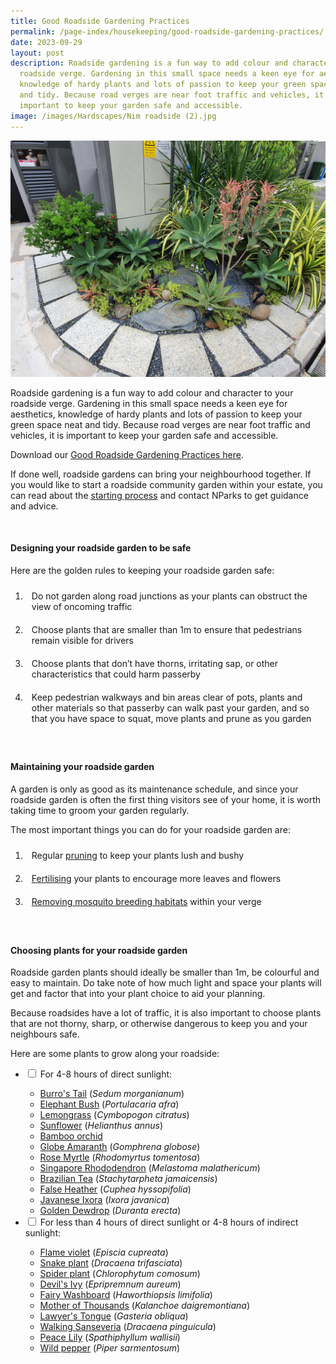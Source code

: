 ```yaml
---
title: Good Roadside Gardening Practices
permalink: /page-index/housekeeping/good-roadside-gardening-practices/
date: 2023-09-29
layout: post
description: Roadside gardening is a fun way to add colour and character to your
  roadside verge. Gardening in this small space needs a keen eye for aesthetics,
  knowledge of hardy plants and lots of passion to keep your green space neat
  and tidy. Because road verges are near foot traffic and vehicles, it is
  important to keep your garden safe and accessible.
image: /images/Hardscapes/Nim roadside (2).jpg
---
```

<style>
	ol li {
	 padding: 10px;
	}
</style>

<section>
	<img title="A roadside garden in a private estate. Photo by Jacqueline Chua." src="/images/Hardscapes/Nim%20roadside%20(2).jpg">
	<p>Roadside gardening is a fun way to add colour and character to your roadside verge. Gardening in this small space needs a keen eye for aesthetics, knowledge of hardy plants and lots of passion to keep your green space neat and tidy. Because road verges are near foot traffic and vehicles, it is important to keep your garden safe and accessible.</p>
<p>Download our <a href="/files/good%20roadside%20gardening%20practices.pdf">Good Roadside Gardening Practices here</a>.</p>
	<p>If done well, roadside gardens can bring your neighbourhood together. If you would like to start a roadside community garden within your estate, you can read about the <a href="/get-involved/community-gardens/#accordion3">starting process</a> and contact NParks to get guidance and advice.</p>
	<br>
</section>

<section>
	<h4>Designing your roadside garden to be safe</h4>
	<p>Here are the golden rules to keeping your roadside garden safe:</p>
	<ol>
		<li>Do not garden along road junctions as your plants can obstruct the view of oncoming traffic</li>
		<li>Choose plants that are smaller than 1m to ensure that pedestrians remain visible for drivers</li>
		<li>Choose plants that don’t have thorns, irritating sap, or other characteristics that could harm passerby</li>
		<li>Keep pedestrian walkways and bin areas clear of pots, plants and other materials so that passerby can walk past your garden, and so that you have space to squat, move plants and prune as you garden</li>
	</ol>
	<br>
</section>

<section>
	<h4>Maintaining your roadside garden</h4>
	<p>A garden is only as good as its maintenance schedule, and since your roadside garden is often the first thing visitors see of your home, it is worth taking time to groom your garden regularly.</p>
	<p>The most important things you can do for your roadside garden are:</p>
	<ol>
		<li>Regular <a href="/page-index/horticulture-techniques/pruning/">pruning</a> to keep your plants lush and bushy</li>
		<li><a href="/page-index/horticulture-techniques/fertilising/">Fertilising</a> your plants to encourage more leaves and flowers</li>
		<li><a href="/page-index/housekeeping/keeping-gardens-mosquito-free/">Removing mosquito breeding habitats</a> within your verge</li>
	<ol>
	<br>
</ol></ol></section>
	
<section>
	<h4>Choosing plants for your roadside garden</h4>
	<p>Roadside garden plants should ideally be smaller than 1m, be colourful and easy to maintain. Do take note of how much light and space your plants will get and factor that into your plant choice to aid your planning.</p>
	<p>Because roadsides have a lot of traffic, it is also important to choose plants that are not thorny, sharp, or otherwise dangerous to keep you and your neighbours safe.</p>
	<p>Here are some plants to grow along your roadside:</p>
	<ul class="jekyllcodex_accordion">
		<li><input type="checkbox" id="accordion1">
		<label for="accordion1">For 4-8 hours of direct sunlight:</label><div>
			<ul>
				<li><a href="/page-index/ornamental-plants/burros-tail">Burro's Tail</a> (<em>Sedum morganianum</em>)</li>
				<li><a href="/page-index/ornamental-plants/elephant-bush">Elephant Bush</a> (<em>Portulacaria afra</em>)</li>
				<li><a href="/page-index/edible-plants/lemongrass">Lemongrass</a> (<em>Cymbopogon citratus</em>)</li>
				<li><a href="/page-index/ornamental-plants/sunflower">Sunflower</a> (<em>Helianthus annus</em>)</li>
				<li><a href="/page-index/ornamental-plants/bamboo-orchid">Bamboo orchid</a></li>
				<li><a href="/page-index/ornamental-plants/globe-amaranth">Globe Amaranth</a> (<em>Gomphrena globose</em>)</li>
				<li><a href="/page-index/ornamental-plants/rose-myrtle">Rose Myrtle</a> (<em>Rhodomyrtus tomentosa</em>)</li>
				<li><a href="/page-index/ornamental-plants/singapore-rhododendron">Singapore Rhododendron</a> (<em>Melastoma malathericum</em>)</li>
				<li><a href="/page-index/ornamental-plants/brazilian-tea">Brazilian Tea</a> (<em>Stachytarpheta jamaicensis</em>)</li>
				<li><a href="/page-index/ornamental-plants/false-heather">False Heather</a> (<em>Cuphea hyssopifolia</em>)</li>
				<li><a href="/page-index/ornamental-plants/javanese-ixora">Javanese Ixora</a> (<em>Ixora javanica</em>)</li>
				<li><a href="/page-index/ornamental-plants/golden-dewdrop">Golden Dewdrop</a> (<em>Duranta erecta</em>)</li>
			</ul>
		</div></li>
		<li><input type="checkbox" id="accordion2">
		<label for="accordion2">For less than 4 hours of direct sunlight or 4-8 hours of indirect sunlight:</label><div>
			<ul>
				<li><a href="/page-index/ornamental-plants/flame-violet">Flame violet</a> (<em>Episcia cupreata</em>)</li>
				<li><a href="/page-index/ornamental-plants/snake-plant">Snake plant</a> (<em>Dracaena trifasciata</em>)</li>
				<li><a href="/page-index/ornamental-plants/spider-plant">Spider plant</a> (<em>Chlorophytum comosum</em>)</li>
				<li><a href="/page-index/ornamental-plants/devils-ivy">Devil's Ivy</a> (<em>Epripremnum aureum</em>)</li>
				<li><a href="/page-index/ornamental-plants/fairy-washboard">Fairy Washboard</a> (<em>Haworthiopsis limifolia</em>)</li>
				<li><a href="/page-index/ornamental-plants/mother-of-thousands">Mother of Thousands</a> (<em>Kalanchoe daigremontiana</em>)</li>
				<li><a href="/page-index/ornamental-plants/lawyers-tongue">Lawyer's Tongue</a> (<em>Gasteria obliqua</em>)</li>
				<li><a href="/page-index/ornamental-plants/walking-sanseveria">Walking Sanseveria</a> (<em>Dracaena pinguicula</em>)</li>
				<li><a href="/page-index/ornamental-plants/peace-lily">Peace Lily</a> (<em>Spathiphyllum wallisii</em>)</li>
				<li><a href="/page-index/ornamental-plants/wild-pepper">Wild pepper</a> (<em>Piper sarmentosum</em>)</li>
			</ul>
		</div></li>
	</ul>
	<br>
</section>